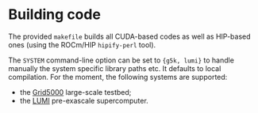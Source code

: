 # Building code

The provided `makefile` builds all CUDA-based codes as well as HIP-based ones (using the ROCm/HIP `hipify-perl` tool).

The `SYSTEM` command-line option can be set to `{g5k, lumi}` to handle manually the system specific library paths etc. It defaults to local compilation. For the moment, the following systems are supported:
- the [Grid5000](https://www.grid5000.fr/w/Grid5000:Home) large-scale testbed;
- the [LUMI](https://docs.lumi-supercomputer.eu/) pre-exascale supercomputer.
